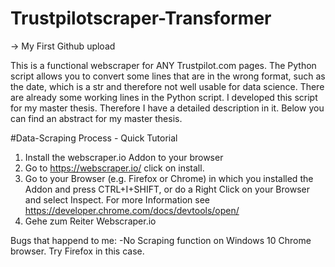 # Trustpilotscraper-Transformer
-> My First Github upload

This is a functional webscraper for ANY Trustpilot.com pages. The Python script allows you to convert some lines that are in the wrong format, such as the date, which is a str and therefore not well usable for data science. There are already some working lines in the Python script. I developed this script for my master thesis. Therefore I have a detailed description in it. Below you can find an abstract for my master thesis.

#Data-Scraping Process - Quick Tutorial
1. Install the webscraper.io Addon to your browser 
2. Go to https://webscraper.io/ click on install.
3. Go to your Browser (e.g. Firefox or Chrome) in which you installed the Addon and press CTRL+I+SHIFT, or do a Right Click on your Browser and select Inspect. For more Information see https://developer.chrome.com/docs/devtools/open/
4. Gehe zum Reiter Webscraper.io 

Bugs that happend to me:
-No Scraping function on Windows 10 Chrome browser. Try Firefox in this case. 
